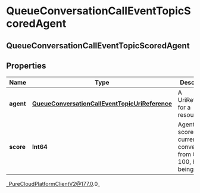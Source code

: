 # QueueConversationCallEventTopicScoredAgent

## QueueConversationCallEventTopicScoredAgent

## Properties

|Name | Type | Description | Notes|
|------------ | ------------- | ------------- | -------------|
| **agent** | [**QueueConversationCallEventTopicUriReference**](QueueConversationCallEventTopicUriReference) | A UriReference for a resource | [optional] |
| **score** | **Int64** | Agent&#39;s score for the current conversation, from 0 - 100, higher being better | [optional] |



_PureCloudPlatformClientV2@177.0.0_
